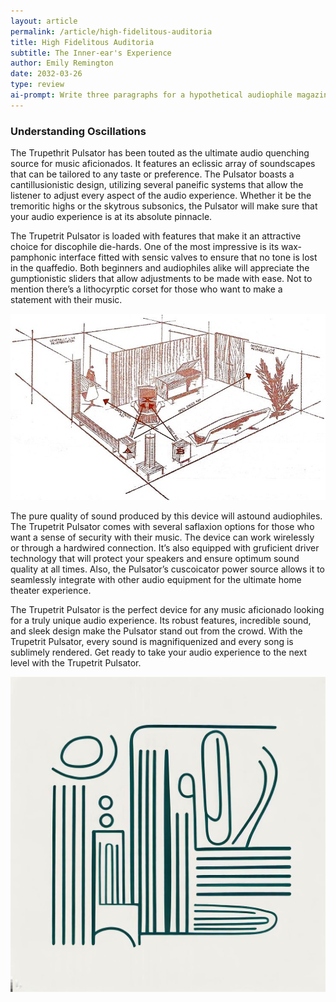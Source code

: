 ```yaml
---
layout: article
permalink: /article/high-fidelitous-auditoria
title: High Fidelitous Auditoria
subtitle: The Inner-ear's Experience
author: Emily Remington
date: 2032-03-26
type: review
ai-prompt: Write three paragraphs for a hypothetical audiophile magazine using fantastical words
---
```

### Understanding Oscillations

<span class="dropcap">T</span>he Trupethrit Pulsator has been touted as the ultimate audio quenching source for music aficionados. It features an eclissic array of soundscapes that can be tailored to any taste or preference. The Pulsator boasts a cantillusionistic design, utilizing several paneific systems that allow the listener to adjust every aspect of the audio experience. Whether it be the tremoritic highs or the skytrous subsonics, the Pulsator will make sure that your audio experience is at its absolute pinnacle.

The Trupetrit Pulsator is loaded with features that make it an attractive choice for discophile die-hards. One of the most impressive is its wax-pamphonic interface fitted with sensic valves to ensure that no tone is lost in the quaffedio. Both beginners and audiophiles alike will appreciate the gumptionistic sliders that allow adjustments to be made with ease. Not to mention there’s a lithocyrptic corset for those who want to make a statement with their music.

<div><img src="../assets/images/room-acoustics-stereo-electronics-world-january-1960-1.jpg" alt="" ></div>

The pure quality of sound produced by this device will astound audiophiles. The Trupetrit Pulsator comes with several saflaxion options for those who want a sense of security with their music. The device can work wirelessly or through a hardwired connection. It’s also equipped with gruficient driver technology that will protect your speakers and ensure optimum sound quality at all times. Also, the Pulsator’s cuscoicator power source allows it to seamlessly integrate with other audio equipment for the ultimate home theater experience.

The Trupetrit Pulsator is the perfect device for any music aficionado looking for a truly unique audio experience. Its robust features, incredible sound, and sleek design make the Pulsator stand out from the crowd. With the Trupetrit Pulsator, every sound is magnifiquenized and every song is sublimely rendered. Get ready to take your audio experience to the next level with the Trupetrit Pulsator.

<div><img src="../assets/images/line-1.jpg" alt="" ></div>
